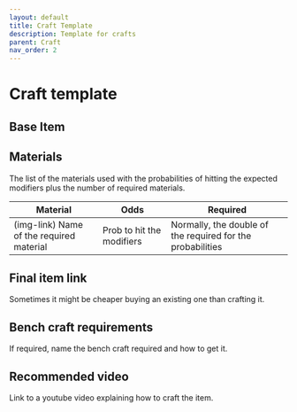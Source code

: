 ```yaml
---
layout: default
title: Craft Template
description: Template for crafts
parent: Craft
nav_order: 2
---
```


# Craft template

## Base Item

## Materials

The list of the materials used with the probabilities of hitting the expected modifiers plus the number of required materials.

| Material | Odds | Required |
|----------|------|----------|
| (img-link) Name of the required material | Prob to hit the modifiers | Normally, the double of the required for the probabilities |

## Final item link

Sometimes it might be cheaper buying an existing one than crafting it.

## Bench craft requirements

If required, name the bench craft required and how to get it.

## Recommended video

Link to a youtube video explaining how to craft the item.